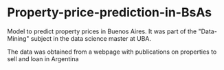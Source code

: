# Property-price-prediction-in-BsAs
Model to predict property prices in Buenos Aires. It was part of the "Data-Mining" subject in the data science master at UBA. 

The data was obtained from a webpage with publications on properties to sell and loan in Argentina

